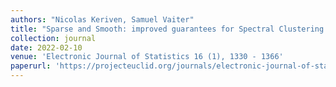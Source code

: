 ```yaml
---
authors: "Nicolas Keriven, Samuel Vaiter"
title: "Sparse and Smooth: improved guarantees for Spectral Clustering in the Dynamic Stochastic Block Model"
collection: journal
date: 2022-02-10
venue: 'Electronic Journal of Statistics 16 (1), 1330 - 1366'
paperurl: 'https://projecteuclid.org/journals/electronic-journal-of-statistics/volume-16/issue-1/Sparse-and-smooth--Improved-guarantees-for-spectral-clustering-in/10.1214/22-EJS1986.full'
---
```


